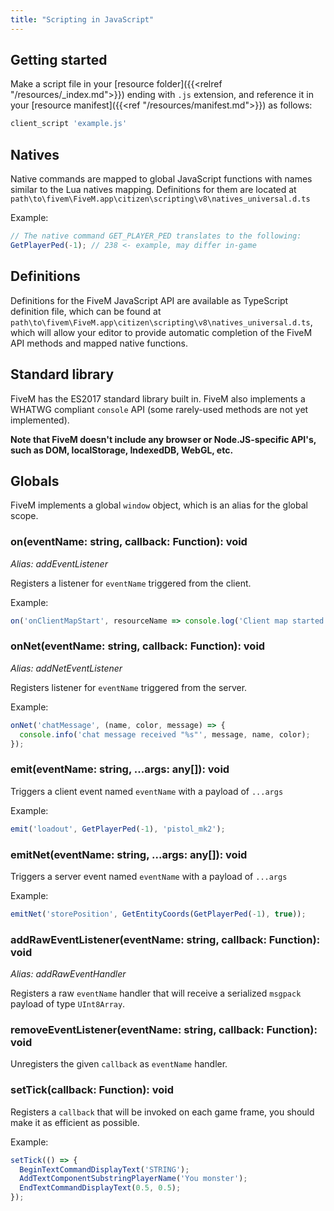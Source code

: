 ```yaml
---
title: "Scripting in JavaScript"
---
```


Getting started
---------------

Make a script file in your [resource folder]({{<relref "/resources/_index.md">}}) ending with `.js` extension, and reference it in your [resource manifest]({{<ref "/resources/manifest.md">}}) as follows:

```lua
client_script 'example.js'
```

Natives
-------

Native commands are mapped to global JavaScript functions with names similar to the Lua natives mapping. Definitions for them are located at `path\to\fivem\FiveM.app\citizen\scripting\v8\natives_universal.d.ts`

Example:

``` js
// The native command GET_PLAYER_PED translates to the following:
GetPlayerPed(-1); // 238 <- example, may differ in-game
```

Definitions
-----------

Definitions for the FiveM JavaScript API are available as TypeScript definition file, which can be found at `path\to\fivem\FiveM.app\citizen\scripting\v8\natives_universal.d.ts`, which will allow your editor to provide automatic completion of the FiveM API methods and mapped native functions.

Standard library
----------------

FiveM has the ES2017 standard library built in. FiveM also implements a WHATWG compliant `console` API (some rarely-used methods are not yet implemented).

**Note that FiveM doesn't include any browser or Node.JS-specific API's, such as DOM, localStorage, IndexedDB, WebGL, etc.**

Globals
-------

FiveM implements a global `window` object, which is an alias for the global scope.

### on(eventName: string, callback: Function): void

*Alias: addEventListener*

Registers a listener for `eventName` triggered from the client.

Example:

``` js
on('onClientMapStart', resourceName => console.log('Client map started! Resource name: %s', resourceName));
```

### onNet(eventName: string, callback: Function): void

*Alias: addNetEventListener*

Registers listener for `eventName` triggered from the server.

Example:

``` js
onNet('chatMessage', (name, color, message) => {
  console.info('chat message received "%s"', message, name, color);
});
```

### emit(eventName: string, ...args: any\[\]): void

Triggers a client event named `eventName` with a payload of `...args`

Example:

``` js
emit('loadout', GetPlayerPed(-1), 'pistol_mk2');
```

### emitNet(eventName: string, ...args: any\[\]): void

Triggers a server event named `eventName` with a payload of `...args`

Example:

``` js
emitNet('storePosition', GetEntityCoords(GetPlayerPed(-1), true));
```

### addRawEventListener(eventName: string, callback: Function): void

*Alias: addRawEventHandler*

Registers a raw `eventName` handler that will receive a serialized `msgpack` payload of type `UInt8Array`.

### removeEventListener(eventName: string, callback: Function): void

Unregisters the given `callback` as `eventName` handler.

### setTick(callback: Function): void

Registers a `callback` that will be invoked on each game frame, you should make it as efficient as possible.

Example:

``` js
setTick(() => {
  BeginTextCommandDisplayText('STRING');
  AddTextComponentSubstringPlayerName('You monster');
  EndTextCommandDisplayText(0.5, 0.5);
});
```
